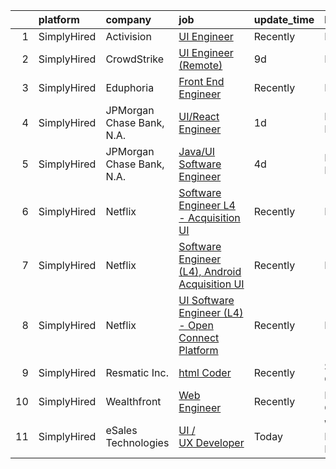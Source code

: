 

|    | platform    | company                   | job                                                                                                                                                       | update_time   | location         |
|---:|:------------|:--------------------------|:----------------------------------------------------------------------------------------------------------------------------------------------------------|:--------------|:-----------------|
|  1 | SimplyHired | Activision                | [UI Engineer](https://www.simplyhired.com/job/vsdH23UaJSGoQXbeSfKJx_ts4RJMBGkp6Qi58VUuA0dv1q6BkQL7LQ?q=ui+engineer)                                       | Recently      | Novato, CA       |
|  2 | SimplyHired | CrowdStrike               | [UI Engineer (Remote)](https://www.simplyhired.com/job/iAoCyFQPg5Y2ELp3oq0omBdU2eD3t_w4v09zURveEbN3CczIywDvmA?q=ui+engineer)                              | 9d            | Remote           |
|  3 | SimplyHired | Eduphoria                 | [Front End Engineer](https://www.simplyhired.com/job/sRuditgqFqe_dO2XCykEI3-Brsl7tPKdAr728no4_EpRCWc-bzX1TQ?q=ui+engineer)                                | Recently      | Remote           |
|  4 | SimplyHired | JPMorgan Chase Bank, N.A. | [UI/React Engineer](https://www.simplyhired.com/job/aDX-giOvWN21PXC6nLWeBiuKYgHUvNtRFutLi70yiJSJuPyOqIYRTg?q=ui+engineer)                                 | 1d            | New York, NY     |
|  5 | SimplyHired | JPMorgan Chase Bank, N.A. | [Java/UI Software Engineer](https://www.simplyhired.com/job/dOKxmrTMCpDXMy4itAg1HePQBRfqcbAM9KW2Hi5cNhQcPCpP9hl8uA?q=ui+engineer)                         | 4d            | New York, NY     |
|  6 | SimplyHired | Netflix                   | [Software Engineer L4 - Acquisition UI](https://www.simplyhired.com/job/MewjA4tIM3AQZ5UEsNQMeDsA1D9LOnO54B8m8m2-ZUhXvcUr0JYaBA?q=ui+engineer)             | Recently      | Remote           |
|  7 | SimplyHired | Netflix                   | [Software Engineer (L4), Android Acquisition UI](https://www.simplyhired.com/job/jWnmbdbYYtNPQMnRlFA3y3jj960VIifRoJBIllrKMrAXFQUABanwhQ?q=ui+engineer)    | Recently      | Remote           |
|  8 | SimplyHired | Netflix                   | [UI Software Engineer (L4) - Open Connect Platform](https://www.simplyhired.com/job/NVDH9_xlvkPwnYVWCHX33dZoGkK5u8V2tmdHi3UNepKNG9pVTcPkAQ?q=ui+engineer) | Recently      | Remote           |
|  9 | SimplyHired | Resmatic Inc.             | [html Coder](https://www.simplyhired.com/job/1horKlaY2nUszWNGAznbOjFUNCJBjStFQ1YxHY1ditLaUqJVnHJ9Ig?q=ui+engineer)                                        | Recently      | Sebastopol, CA   |
| 10 | SimplyHired | Wealthfront               | [Web Engineer](https://www.simplyhired.com/job/1-tchb3OxIsBb1vCjQb6i-1EG5m5PADOVbmLVVOVCTR0bpzTEzfhdg?q=ui+engineer)                                      | Recently      | Palo Alto, CA    |
| 11 | SimplyHired | eSales Technologies       | [UI / UX Developer](https://www.simplyhired.com/job/LKysGdmmQzwu6k7wnWkEcJBdddUL1FYwZ151xHA0tZPlAwttyzs2LA?q=ui+engineer)                                 | Today         | West Babylon, NY |